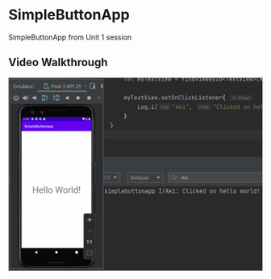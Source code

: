 # SimpleButtonApp

SimpleButtonApp from Unit 1 session

## Video Walkthrough

<img src='https://github.com/Aki-Baidya/SimpleButtonApp/blob/master/walkthrough.gif' title='Video Walkthrough' width='' alt='Video Walkthrough' />
